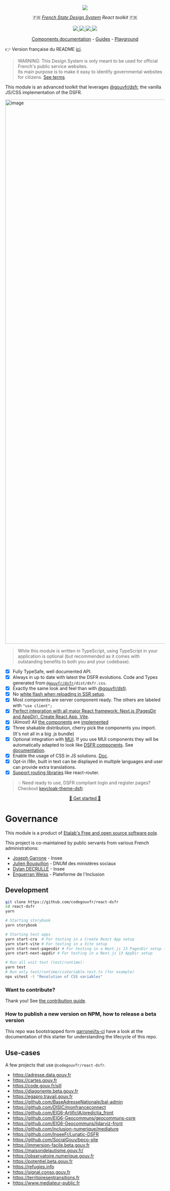 <p align="center">
    <img src="https://github.com/codegouvfr/react-dsfr/releases/download/assets/dsfr-react_repo-card.png">  
</p>
<p align="center">
    🇫🇷 <i><a href="https://www.systeme-de-design.gouv.fr/">French State Design System</a> React toolkit</i> 🇫🇷 
    <br>
    <br>
    <a href="https://github.com/codegouvfr/react-dsfr/actions">
      <img src="https://github.com/codegouvfr/react-dsfr/actions/workflows/ci.yaml/badge.svg">
    </a>
    <a href="https://www.npmjs.com/package/@codegouvfr/react-dsfr">
      <img src="https://img.shields.io/npm/v/@codegouvfr/react-dsfr?logo=npm">
    </a>
    <a href="https://bundlephobia.com/package/@codegouvfr/react-dsfr">
      <img src="https://img.shields.io/bundlephobia/minzip/@codegouvfr/react-dsfr">
    </a>
    <a href="https://github.com/codegouvfr/react-dsfr/blob/main/LICENSE">
      <img src="https://img.shields.io/npm/l/@codegouvfr/react-dsfr">
    </a>
</p>
<p align="center">
  <a href="https://components.react-dsfr.codegouv.studio">Components documentation</a>
  -
  <a href="https://react-dsfr.codegouv.studio">Guides</a>
  -
  <a href="https://stackblitz.com/edit/nextjs-j2wba3?file=pages/index.tsx">Playground</a>
</p>

👉 Version française du README [ici](https://github.com/codegouvfr/react-dsfr/blob/main/README.fr.md).

> WARNING: This Design System is only meant to be used for official French's public service websites.  
> Its main purpose is to make it easy to identify governmental websites for citizens. [See terms](https://www.systeme-de-design.gouv.fr/utilisation-et-organisation/perimetre-d-application).

This module is an advanced toolkit that leverages [@gouvfr/dsfr](https://github.com/GouvernementFR/dsfr), the vanilla JS/CSS implementation of the DSFR.

<a href="https://youtu.be/5q88JgXUAY4">
  <img width="1712" alt="image" src="https://user-images.githubusercontent.com/6702424/224423044-c1823249-eab6-4844-af43-d059c01416af.png">
</a>

> While this module is written in TypeScript, using TypeScript in your application is optional (but recommended as it comes with outstanding benefits to both you and your codebase).

-   [x] Fully TypeSafe, well documented API.
-   [x] Always in up to date with latest the DSFR evolutions.
        Code and Types generated from [`@gouvfr/dsfr`](https://www.npmjs.com/package/@gouvfr/dsfr)`/dist/dsfr.css`.
-   [x] Exactly the same look and feel than with [@gouvfr/dsfr](https://www.npmjs.com/package/@gouvfr/dsfr).
-   [x] No [white flash when reloading in SSR setup](https://github.com/codegouvfr/@codegouvfr/react-dsfr/issues/2#issuecomment-1257263480).
-   [x] Most components are server component ready. The others are labeled with `"use client";`
-   [x] [Perfect integration with all major React framework: Next.js (PagesDir and AppDir), Create React App, Vite](https://react-dsfr.codegouv.studio/).
-   [x] (Almost) All [the components](https://www.systeme-de-design.gouv.fr/elements-d-interface) are [implemented](https://components.react-dsfr.codegouv.studio/)
-   [x] Three shakable distribution, cherry pick the components you import. (It's not all in a big .js bundle)
-   [x] Optional integration with [MUI](https://mui.com/). If you use MUI components they will
        be automatically adapted to look like [DSFR components](https://www.systeme-de-design.gouv.fr/elements-d-interface). See [documentation](https://react-dsfr.codegouv.studio/mui-integration).
-   [x] Enable the usage of CSS in JS solutions. [Doc](https://react-dsfr.codegouv.studio/css-in-js).
-   [x] Opt-in i18n, built in text can be displayed in multiple languages and user can provide extra translations.
-   [x] [Support routing libraries](https://react-dsfr.codegouv.studio/routing) like react-router.

> 💡 Need ready to use, DSFR compliant login and register pages? Checkout [keycloak-theme-dsfr](https://github.com/codegouvfr/keycloak-theme-dsfr).

<p align="center">
  <a href="https://react-dsfr.codegouv.studio/">🚀 Get started 🚀 </a>
</p>

# Governance

This module is a product of [Etalab's Free and open source software pole](https://code.gouv.fr/en/mission/).

This project is co-maintained by public servants from various French administrations:

-   [Joseph Garrone](https://github.com/garronej) - Insee
-   [Julien Bouquillon](https://github.com/revolunet) - DNUM des ministères sociaux
-   [Dylan DECRULLE](https://github.com/ddecrulle) - Insee
-   [Enguerran Weiss](https://github.com/enguerranws) - Plateforme de l'Inclusion

## Development

```bash
git clone https://github.com/codegouvfr/react-dsfr
cd react-dsfr
yarn

# Starting storybook
yarn storybook

# Starting test apps
yarn start-cra  # For testing in a Create React App setup
yarn start-vite # For testing in a Vite setup
yarn start-next-pagesdir # For testing in a Next.js 13 PagesDir setup (the default setup)
yarn start-next-appdir # For testing in a Next.js 13 AppDir setup

# Run all unit test (test/runtime):
yarn test
# Run only test/runtime/cssVariable.test.ts (for example)
npx vitest -t "Resolution of CSS variables"
```

### Want to contribute?

Thank you! See [the contribution guide](https://github.com/codegouvfr/react-dsfr/blob/main/CONTRIBUTING.md).

### How to publish a new version on NPM, how to release a beta version

This repo was bootstrapped form [garronej/ts-ci](https://github.com/garronej/ts-ci) have a look at the
documentation of this starter for understanding the lifecycle of this repo.

## Use-cases

A few projects that use `@codegouvfr/react-dsfr`.

-   https://adresse.data.gouv.fr
-   https://cartes.gouv.fr
-   https://code.gouv.fr/sill
-   https://diagoriente.beta.gouv.fr
-   https://egapro.travail.gouv.fr
-   https://github.com/BaseAdresseNationale/bal-admin
-   https://github.com/DISIC/monfranceconnect
-   https://github.com/EIG6-ArtificIA/predictia_front
-   https://github.com/EIG6-Geocommuns/geocommuns-core
-   https://github.com/EIG6-Geocommuns/lidarviz-front
-   https://github.com/inclusion-numerique/mediature
-   https://github.com/InseeFr/Lunatic-DSFR
-   https://github.com/SocialGouv/bpco-site
-   https://immersion-facile.beta.gouv.fr
-   https://maisondelautisme.gouv.fr/
-   https://observatoire.numerique.gouv.fr
-   https://potentiel.beta.gouv.fr
-   https://refugies.info
-   https://signal.conso.gouv.fr
-   https://territoiresentransitions.fr
-   https://www.mediateur-public.fr
